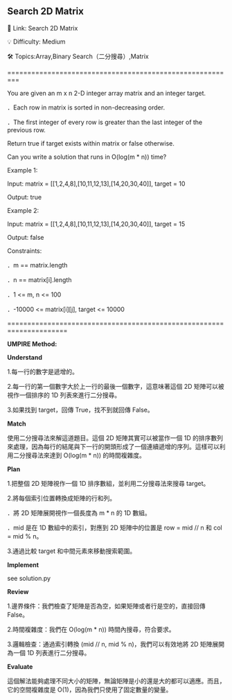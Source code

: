 **Search 2D Matrix**
-
🔗 Link: Search 2D Matrix

💡 Difficulty: Medium

🛠️ Topics:Array,Binary Search（二分搜尋）,Matrix

=========================================================

You are given an m x n 2-D integer array matrix and an integer target.

  ．Each row in matrix is sorted in non-decreasing order.
  
  ．The first integer of every row is greater than the last integer of the previous row.
  
Return true if target exists within matrix or false otherwise.

Can you write a solution that runs in O(log(m * n)) time?

Example 1:

Input: matrix = [[1,2,4,8],[10,11,12,13],[14,20,30,40]], target = 10

Output: true

Example 2:

Input: matrix = [[1,2,4,8],[10,11,12,13],[14,20,30,40]], target = 15

Output: false

Constraints:

．m == matrix.length

．n == matrix[i].length

．1 <= m, n <= 100

．-10000 <= matrix[i][j], target <= 10000

=====================================================================

**UMPIRE Method:**

**Understand**

1.每一行的數字是遞增的。

2.每一行的第一個數字大於上一行的最後一個數字，這意味著這個 2D 矩陣可以被視作一個排序的 1D 列表來進行二分搜尋。

3.如果找到 target，回傳 True，找不到就回傳 False。

**Match**

使用二分搜尋法來解這道題目。這個 2D 矩陣其實可以被當作一個 1D 的排序數列來處理，因為每行的結尾與下一行的開頭形成了一個連續遞增的序列。這樣可以利用二分搜尋法來達到 O(log(m * n)) 的時間複雜度。

**Plan**

1.把整個 2D 矩陣視作一個 1D 排序數組，並利用二分搜尋法來搜尋 target。

2.將每個索引位置轉換成矩陣的行和列。

  ．將 2D 矩陣展開視作一個長度為 m * n 的 1D 數組。
  
  ．mid 是在 1D 數組中的索引，對應到 2D 矩陣中的位置是 row = mid // n 和 col = mid % n。

3.通過比較 target 和中間元素來移動搜索範圍。

**Implement**

see solution.py

**Review**

1.邊界條件：我們檢查了矩陣是否為空，如果矩陣或者行是空的，直接回傳 False。

2.時間複雜度：我們在 O(log(m * n)) 時間內搜尋，符合要求。

3.邏輯檢查：通過索引轉換 (mid // n, mid % n)，我們可以有效地將 2D 矩陣展開為一個 1D 列表進行二分搜尋。

**Evaluate**

這個解法能夠處理不同大小的矩陣，無論矩陣是小的還是大的都可以適應。而且，它的空間複雜度是 O(1)，因為我們只使用了固定數量的變量。
